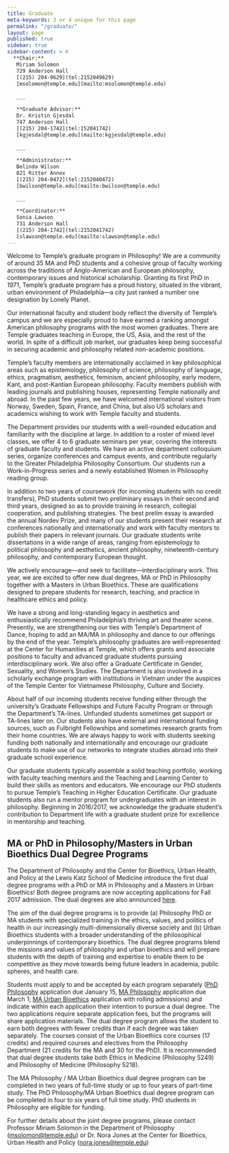 ```yaml
---
title: Graduate
meta-keywords: 3 or 4 unique for this page
permalink: "/graduate/"
layout: page
published: true
sidebar: true
sidebar-content: > #
  **Chair:**  
   Miriam Solomon  
   729 Anderson Hall  
   [(215) 204-9629](tel:2152049629)  
   [msolomon@temple.edu](mailto:msolomon@temple.edu)  
   
   ___
   
   **Graduate Advisor:**  
   Dr. Kristin Gjesdal  
   747 Anderson Hall  
   [(215) 204-1742](tel:152041742)  
   [kgjesdal@temple.edu](mailto:kgjesdal@temple.edu)  
   
   ___
   
   **Administrator:**  
   Belinda Wilson  
   821 Ritter Annex   
   [(215) 204-0472](tel:2152040472)  
   [bwilson@temple.edu](mailto:bwilson@temple.edu)  
   
   ___

   **Coordinator:**  
   Sonia Lawson  
   731 Anderson Hall    
   [(215) 204-1742](tel:2152041742)   
   [slawson@temple.edu](mailto:slawson@temple.edu)  
---
```


Welcome to Temple’s graduate program in Philosophy! We are a community of around 35 MA and PhD students and a cohesive group of faculty working across the traditions of Anglo-American and European philosophy, contemporary issues and historical scholarship. Granting its first PhD in 1971, Temple’s graduate program has a proud history, situated in the vibrant, urban environment of Philadelphia—a city just ranked a number one designation by Lonely Planet.

Our international faculty and student body reflect the diversity of Temple’s campus and we are especially proud to have earned a ranking amongst American philosophy programs with the most women graduates. There are Temple graduates teaching in Europe, the US, Asia, and the rest of the world. In spite of a difficult job market, our graduates keep being successful in securing academic and philosophy related non-academic positions.

Temple’s faculty members are internationally acclaimed in key philosophical areas such as epistemology, philosophy of science, philosophy of language, ethics, pragmatism, aesthetics, feminism, ancient philosophy, early modern, Kant, and post-Kantian European philosophy. Faculty members publish with leading journals and publishing houses, representing Temple nationally and abroad. In the past few years, we have welcomed international visitors from Norway, Sweden, Spain, France, and China, but also US scholars and academics wishing to work with Temple faculty and students.

The Department provides our students with a well-rounded education and familiarity with the discipline at large. In addition to a roster of mixed level classes, we offer 4 to 6 graduate seminars per year, covering the interests of graduate faculty and students. We have an active department colloquium series, organize conferences and campus events, and contribute regularly to the Greater Philadelphia Philosophy Consortium. Our students run a Work-in-Progress series and a newly established Women in Philosophy reading group.

In addition to two years of coursework (for incoming students with no credit transfers), PhD students submit two preliminary essays in their second and third years, designed so as to provide training in research, collegial cooperation, and publishing strategies. The best prelim essay is awarded the annual Nordev Prize, and many of our students present their research at conferences nationally and internationally and work with faculty mentors to publish their papers in relevant journals. Our graduate students write dissertations in a wide range of areas, ranging from epistemology to political philosophy and aesthetics, ancient philosophy, nineteenth-century philosophy, and contemporary European thought.

We actively encourage—and seek to facilitate—interdisciplinary work. This year, we are excited to offer new dual degrees, MA or PhD in Philosophy together with a Masters in Urban Bioethics. These are qualifications designed to prepare students for research, teaching, and practice in healthcare ethics and policy.

We have a strong and long-standing legacy in aesthetics and enthusiastically recommend Philadelphia’s thriving art and theater scene. Presently, we are strengthening our ties with Temple’s Department of Dance, hoping to add an MA/MA in philosophy and dance to our offerings by the end of the year. Temple’s philosophy graduates are well-represented at the Center for Humanities at Temple, which offers grants and associate positions to faculty and advanced graduate students pursuing interdisciplinary work.  We also offer a Graduate Certificate in Gender, Sexuality, and Women’s Studies. The Department is also involved in a scholarly exchange program with institutions in Vietnam under the auspices of the Temple Center for Vietnamese Philosophy, Culture and Society.

About half of our incoming students receive funding either through the university’s Graduate Fellowships and Future Faculty Program or through the Department’s TA-lines. Unfunded students sometimes get support or TA-lines later on. Our students also have external and international funding sources, such as Fulbright Fellowships and sometimes research grants from their home countries. We are always happy to work with students seeking funding both nationally and internationally and encourage our graduate students to make use of our networks to integrate studies abroad into their graduate school experience.

Our graduate students typically assemble a solid teaching portfolio, working with faculty teaching mentors and the Teaching and Learning Center to build their skills as mentors and educators. We encourage our PhD students to pursue Temple’s Teaching in Higher Education Certificate. Our graduate students also run a mentor program for undergraduates with an interest in philosophy. Beginning in 2016/2017, we acknowledge the graduate student’s contribution to Department life with a graduate student prize for excellence in mentorship and teaching.

## MA or PhD in Philosophy/Masters in Urban Bioethics Dual Degree Programs

The Department of Philosophy and the Center for Bioethics, Urban Health, and Policy at the Lewis Katz School of Medicine introduce the first dual degree programs with a PhD or MA in Philosophy and a Masters in Urban Bioethics! Both degree programs are now accepting applications for Fall 2017 admission. The dual degrees are also announced [here](https://medicine.temple.edu/departments-centers/research-centers/center-bioethics-urban-health-and-policy/educational-programs/dual-degrees).

The aim of the dual degree programs is to provide (a) Philosophy PhD or MA students with specialized training in the ethics, values, and politics of health in our increasingly multi-dimensionally diverse society and (b) Urban Bioethics students with a broader understanding of the philosophical underpinnings of contemporary bioethics. The dual degree programs blend the missions and values of philosophy and urban bioethics and will prepare students with the depth of training and expertise to enable them to be competitive as they move towards being future leaders in academia, public spheres, and health care.

Students must apply to and be accepted by each program separately ([PhD Philosophy](http://www.cla.temple.edu/philosophy/graduate-program/information-for-applicants/) application due January 15, [MA Philosophy](http://www.cla.temple.edu/philosophy/graduate-program/information-for-applicants/) application due March 1; [MA Urban Bioethics](http://bulletin.temple.edu/graduate/scd/medicine/urban-bioethics-ma/) application with rolling admissions) and indicate within each application their intention to pursue a dual degree. The two applications require separate application fees, but the programs will share application materials. The dual degree program allows the student to earn both degrees with fewer credits than if each degree was taken separately. The courses consist of the Urban Bioethics core courses (17 credits) and required courses and electives from the Philosophy Department (21 credits for the MA and 30 for the PhD). It is recommended that dual degree students take both Ethics in Medicine (Philosophy 5249) and Philosophy of Medicine (Philosophy 5218).

The MA Philosophy / MA Urban Bioethics dual degree program can be completed in two years of full-time study or up to four years of part-time study. The PhD Philosophy/MA Urban Bioethics dual degree program can be completed in four to six years of full time study. PhD students in Philosophy are eligible for funding.

For further details about the joint degree programs, please contact Professor Miriam Solomon in the Department of Philosophy (msolomon@temple.edu) or Dr. Nora Jones at the Center for Bioethics, Urban Health and Policy (nora.jones@temple.edu)
